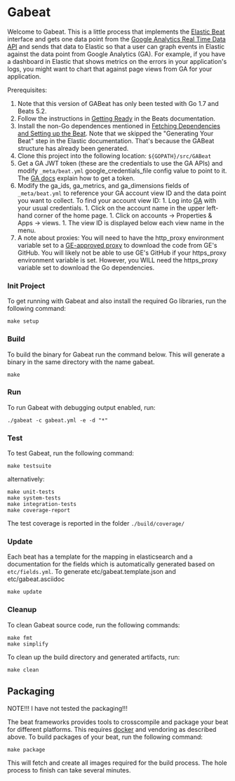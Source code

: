# Gabeat

Welcome to Gabeat.  This is a little process that implements the [Elastic Beat](https://www.elastic.co/products/beats)
interface and gets one data point from the [Google Analytics Real Time Data API](https://developers.google.com/analytics/devguides/reporting/realtime/v3/)
and sends that data to Elastic so that a user can graph events in Elastic against
the data point from Google Analytics (GA).  For example, if you have a dashboard
in Elastic that shows metrics on the errors in your application's logs, you might
want to chart that against page views from GA for your application.

Prerequisites:

  1. Note that this version of GABeat has only been tested with Go 1.7 and Beats 5.2.
  1. Follow the instructions in [Getting Ready](https://www.elastic.co/guide/en/beats/libbeat/current/newbeat-getting-ready.html) in the Beats documentation.
  1. Install the non-Go dependences mentioned in [Fetching Dependencies and Setting up the Beat](https://www.elastic.co/guide/en/beats/libbeat/current/setting-up-beat.html).  Note that we skipped the "Generating Your Beat" step in the Elastic documentation.  That's because the GABeat structure has already been generated.
  1. Clone this project into the following location: `${GOPATH}/src/GABeat`
  1. Get a GA JWT token (these are the credentials to use the GA APIs) and modify `_meta/beat.yml` google_credentials_file config value to point to it.  The [GA docs](https://developers.google.com/accounts/docs/OAuth2ServiceAccount) explain how to get a token.
  1. Modify the ga_ids, ga_metrics, and ga_dimensions fields of `_meta/beat.yml` to reference your GA account view ID and the data point you want to collect.  To find your account view ID:
    1. Log into [GA](https://analytics.google.com) with your usual credentials.
    1. Click on the account name in the upper left-hand corner of the home page.
    1. Click on accounts -> Properties & Apps -> views.
    1. The view ID is displayed below each view name in the menu.
  1. A note about proxies: You will need to have the http_proxy environment variable set to a [GE-approved proxy](http://internet.ge.com/docs/integration-guide/) to download the code from GE's GitHub.  You will likely not be able to use GE's GitHub if your https_proxy environment variable is set.  However, you WILL need the https_proxy variable set to download the Go dependencies.


### Init Project
To get running with Gabeat and also install the required Go libraries, run the following command:

```
make setup
```

### Build

To build the binary for Gabeat run the command below. This will generate a binary
in the same directory with the name gabeat.

```
make
```


### Run

To run Gabeat with debugging output enabled, run:

```
./gabeat -c gabeat.yml -e -d "*"
```


### Test

To test Gabeat, run the following command:

```
make testsuite
```

alternatively:
```
make unit-tests
make system-tests
make integration-tests
make coverage-report
```

The test coverage is reported in the folder `./build/coverage/`

### Update

Each beat has a template for the mapping in elasticsearch and a documentation for the fields
which is automatically generated based on `etc/fields.yml`.
To generate etc/gabeat.template.json and etc/gabeat.asciidoc

```
make update
```


### Cleanup

To clean  Gabeat source code, run the following commands:

```
make fmt
make simplify
```

To clean up the build directory and generated artifacts, run:

```
make clean
```


## Packaging

NOTE!!!  I have not tested the packaging!!!  

The beat frameworks provides tools to crosscompile and package your beat for different platforms. This requires [docker](https://www.docker.com/) and vendoring as described above. To build packages of your beat, run the following command:

```
make package
```

This will fetch and create all images required for the build process. The hole process to finish can take several minutes.
